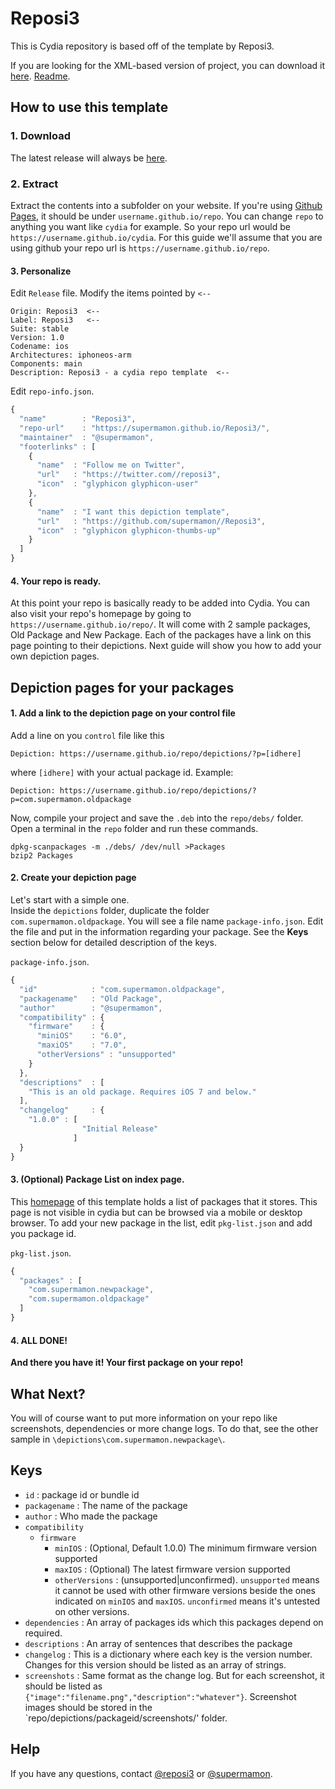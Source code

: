 # Reposi3
This is Cydia repository is based off of the template by Reposi3.



If you are looking for the XML-based version of project, you can download it [here](https://github.com/supermamon/Reposi3/archive/v15.07.zip). [Readme](https://github.com/supermamon/Reposi3/blob/v15.07/README.md).

## How to use this template

### 1. Download
The latest release will always be [here](https://github.com/supermamon/Reposi3/archive/master.zip).  

### 2. Extract
Extract the contents into a subfolder on your website. If you're using [Github Pages](https://pages.github.com/), it should be under `username.github.io/repo`. You can change `repo` to anything you want like `cydia` for example. So your repo url would be `https://username.github.io/cydia`. For this guide we'll assume that you are using github your repo url is `https://username.github.io/repo`.

#### 3. Personalize
Edit `Release` file. Modify the items pointed by `<--`

    Origin: Reposi3  <--
    Label: Reposi3   <--
    Suite: stable
    Version: 1.0
    Codename: ios
    Architectures: iphoneos-arm
    Components: main
    Description: Reposi3 - a cydia repo template  <--

Edit `repo-info.json`.

```javascript
{
  "name"        : "Reposi3",
  "repo-url"    : "https://supermamon.github.io/Reposi3/",
  "maintainer"  : "@supermamon",
  "footerlinks" : [
    {
      "name"  : "Follow me on Twitter",
      "url"   : "https://twitter.com//reposi3",
      "icon"  : "glyphicon glyphicon-user"
    },
    {
      "name"  : "I want this depiction template",
      "url"   : "https://github.com/supermamon//Reposi3",
      "icon"  : "glyphicon glyphicon-thumbs-up"
    }
  ]
}
```

#### 4. Your repo is ready.
At this point your repo is basically ready to be added into Cydia. You can also visit your repo's homepage by going to `https://username.github.io/repo/`. It will come with 2 sample packages, Old Package and New Package. Each of the packages have a link on this page pointing to their depictions. Next guide will show you how to add your own depiction pages.

## Depiction pages for your packages

#### 1. Add a link to the depiction page on your control file
Add a line on you `control` file like this
```text
Depiction: https://username.github.io/repo/depictions/?p=[idhere]
```
where `[idhere]` with your actual package id. Example:
```text
Depiction: https://username.github.io/repo/depictions/?p=com.supermamon.oldpackage
```
Now, compile your project and save the `.deb` into the `repo/debs/` folder. Open a terminal in the `repo` folder and run these commands.
```
dpkg-scanpackages -m ./debs/ /dev/null >Packages
bzip2 Packages
```

#### 2. Create your depiction page
Let's start with a simple one.   
Inside the `depictions` folder, duplicate the folder `com.supermamon.oldpackage`. You will see a file name `package-info.json`. Edit the file and put in the information regarding your package. See the **Keys** section below for detailed description of the keys.

`package-info.json`.
```javascript
{
  "id"            : "com.supermamon.oldpackage",
  "packagename"   : "Old Package",
  "author"        : "@supermamon",
  "compatibility" : {
    "firmware"    : {
      "miniOS"    : "6.0",
      "maxiOS"    : "7.0",
      "otherVersions" : "unsupported"
    }
  },
  "descriptions"  : [
    "This is an old package. Requires iOS 7 and below."
  ],
  "changelog"     : {
    "1.0.0" : [
                "Initial Release"
              ]
  }
}
```
#### 3. (Optional) Package List on index page.
This [homepage](https://supermamon.github.io/Reposi3/) of this template holds a list of packages that it stores. This page is not visible in cydia but can be browsed via a mobile or desktop browser. To add your new package in the list, edit `pkg-list.json` and add you package id.

`pkg-list.json`.
```javascript
{
  "packages" : [
    "com.supermamon.newpackage",
    "com.supermamon.oldpackage"
  ]
}
```

#### 4. ALL DONE!
**And there you have it! Your first package on your repo!**

## What Next?
You will of course want to put more information on your repo like screenshots, dependencies or more change logs. To do that, see the other sample in `\depictions\com.supermamon.newpackage\`.

## Keys

* `id` : package id or bundle id
* `packagename` : The name of the package
* `author` : Who made the package
* `compatibility`
  * `firmware`
    * `minIOS` : (Optional, Default 1.0.0) The minimum firmware version supported
    * `maxIOS` : (Optional) The latest firmware version supported
    * `otherVersions` : (unsupported|unconfirmed). `unsupported` means it cannot be used with other firmware versions beside the ones indicated on `minIOS` and `maxIOS`. `unconfirmed` means it's untested on other versions.
* `dependencies` : An array of packages ids which this packages depend on required.
* `descriptions` : An array of sentences that describes the package
* `changelog` : This is a dictionary where each key is the version number. Changes for this version should be listed as an array of strings.
* `screenshots` : Same format as the change log. But for each screenshot, it should be listed as `{"image":"filename.png","description":"whatever"}`. Screenshot images should be stored in the `repo/depictions/packageid/screenshots/' folder.

## Help
If you have any questions, contact [@reposi3](https://twitter.com/reposi3) or [@supermamon](https://twitter.com/supermamon).
